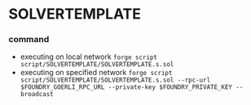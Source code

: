 # SOLVERTEMPLATE
### command
- executing on local network
    `forge script script/SOLVERTEMPLATE/SOLVERTEMPLATE.s.sol`
- executing on specified network
    `forge script script/SOLVERTEMPLATE/SOLVERTEMPLATE.s.sol --rpc-url $FOUNDRY_GOERLI_RPC_URL --private-key $FOUNDRY_PRIVATE_KEY --broadcast`